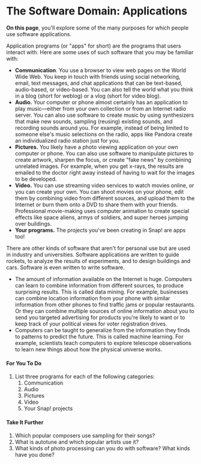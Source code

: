 # The Software Domain: Applications

**On this page**, you'll explore some of the many purposes for which people use software applications.

Application programs \(or "apps" for short\) are the programs that users interact with. Here are some uses of such software that you may be familiar with:

* **Communication**. You use a browser to view web pages on the World Wide Web. You keep in touch with friends using social networking, email, text messages, and chat applications that can be text-based, audio-based, or video-based. You can also tell the world what you think in a blog \(short for weblog\) or a vlog \(short for video blog\).
* **Audio.** Your computer or phone almost certainly has an application to play music—either from your own collection or from an Internet radio server. You can also use software to create music by using synthesizers that make new sounds, sampling \(reusing\) existing sounds, and recording sounds around you. For example, instead of being limited to someone else's music selections on the radio, apps like Pandora create an individualized radio station just for you.
* **Pictures.** You likely have a photo viewing application on your own computer or phone. You can also use software to manipulate pictures to create artwork, sharpen the focus, or create "fake news" by combining unrelated images. For example, when you get x-rays, the results are emailed to the doctor right away instead of having to wait for the images to be developed.
* **Video.** You can use streaming video services to watch movies online, or you can create your own. You can shoot movies on your phone, edit them by combining video from different sources, and upload them to the Internet or burn them onto a DVD to share them with your friends. Professional movie-making uses computer animation to create special effects like space aliens, armys of soldiers, and super heroes jumping over buildings.
* **Your programs.** The projects you've been creating in Snap! are apps too!

There are other kinds of software that aren't for personal use but are used in industry and universities. Software applications are written to guide rockets, to analyze the results of experiments, and to design buildings and cars. Software is even written to write software.

* The amount of information available on the Internet is huge. Computers can learn to combine information from different sources, to produce surprising results. This is called data mining. For example, businesses can combine location information from your phone with similar information from other phones to find traffic jams or popular restaurants. Or they can combine multiple sources of online information about you to send you targeted advertising for products you're likely to want or to keep track of your political views for voter registration drives.
* Computers can be taught to generalize from the information they finds to patterns to predict the future. This is called machine learning. For example, scientists teach computers to explore telescope observations to learn new things about how the physical universe works.

#### For You To Do

1. List three programs for each of the following categories:
   1. Communication
   2. Audio
   3. Pictures
   4. Video
   5. Your Snap! projects

#### Take It Further

1. Which popular composers use sampling for their songs?
2. What is autotune and which popular artists use it?
3. What kinds of photo processing can you do with software? What kinds have you done?



